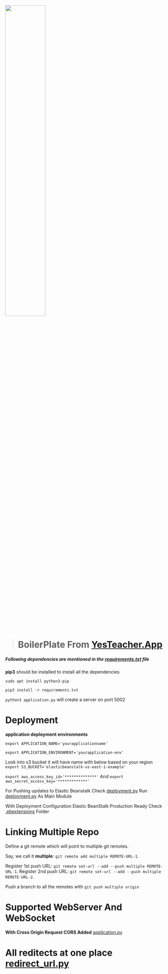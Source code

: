 <img src="https://yesteacher.app/img/yesteacher.png" width="50%"/>

>  # BoilerPlate From  <a href="https://yesteacher.app">YesTeacher.App</a>

##### Following dependencies are mentioned in the [requirements.txt](requirements.txt) file
**pip3** should be installed to install all the dependencies

`sudo apt install python3-pip`

`pip3 install -r requirements.txt`

`python3 application.py` will create a server on port 5002

# Deployment

**application deployment environments**

`export APPLICATION_NAME='yourapplicationname'`

`export APPLICATION_ENVIRONMENT='yourapplication-env'`

Look into s3 bucket it will have name with below based on your region
`export S3_BUCKET='elasticbeanstalk-us-east-1-example'`

`export aws_access_key_id='**************'`
And
`export aws_secret_access_key='*************'`

For Pushing updates to Elastic Beanstalk Check [deployment.py](deployment.py) 
Run [deployment.py](deployment.py) As Main Module


With Deployment Configuration Elastic BeanStalk Production Ready Check 
[.ebextensions](.ebextensions) Folder



# Linking Multiple Repo

Define a git remote which will point to multiple git remotes.

Say, we call it **multiple**: `git remote add multiple REMOTE-URL-1`.

Register 1st push URL: `git remote set-url --add --push multiple REMOTE-URL-1`.
Register 2nd push URL: `git remote set-url --add --push multiple REMOTE-URL-2`.

Push a branch to all the remotes with `git push multiple origin`


# Supported WebServer And WebSocket

**With Cross Origin Request CORS Added**  [application.py](application.py)

# All reditects at one place [redirect_url.py](redirect_url.py)
